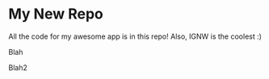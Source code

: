   # My New Repo
 All the code for my awesome app is in this repo!
 Also, IGNW is the coolest :)


Blah

Blah2
